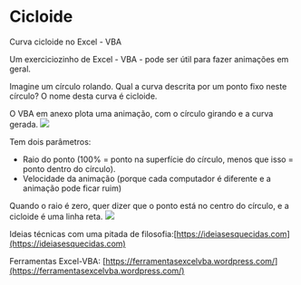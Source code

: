 # Cicloide
Curva cicloide no Excel - VBA

Um exerciciozinho de Excel - VBA - pode ser útil para fazer animações em geral.

Imagine um círculo rolando. Qual a curva descrita por um ponto fixo neste círculo? O nome desta curva é cicloide.


O VBA em anexo plota uma animação, com o círculo girando e a curva gerada.
![](https://ferramentasexcelvba.files.wordpress.com/2019/07/cicloide01.png)
 

Tem dois parâmetros:
- Raio do ponto (100% = ponto na superfície do círculo, menos que isso = ponto dentro do círculo).
- Velocidade da animação (porque cada computador é diferente e a animação pode ficar ruim)

Quando o raio é zero, quer dizer que o ponto está no centro do círculo, e a cicloide é uma linha reta.
![](https://ferramentasexcelvba.files.wordpress.com/2019/07/cicloide02.png)
 


Ideias técnicas com uma pitada de filosofia:[https://ideiasesquecidas.com](https://ideiasesquecidas.com)

Ferramentas Excel-VBA: [https://ferramentasexcelvba.wordpress.com/](https://ferramentasexcelvba.wordpress.com/)
